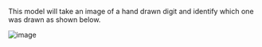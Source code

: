 This model will take an image of a hand drawn digit and identify which one was drawn as shown below.

![image](https://github.com/Distributive-Network/Overwatch-Model-Zoo/assets/141171995/5c0e7a9a-5519-4470-bb19-97b9b8b66b39)
